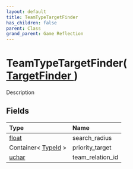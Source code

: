 ```yaml
---
layout: default
title: TeamTypeTargetFinder
has_children: false
parent: Class
grand_parent: Game Reflection
---
```

# TeamTypeTargetFinder( [ TargetFinder ](/riftbreaker-wiki/docs/game-reflection/classes/target_finder/) )
Description 

## Fields

| Type | Name |
|:----------|:--------------|
| [float](/riftbreaker-wiki/docs/game-reflection/components/float/) | search_radius |
| Container< [TypeId](/riftbreaker-wiki/docs/game-reflection/enums/type_id/) > | priority_target |
| [uchar](/riftbreaker-wiki/docs/game-reflection/enums/uchar/) | team_relation_id |

